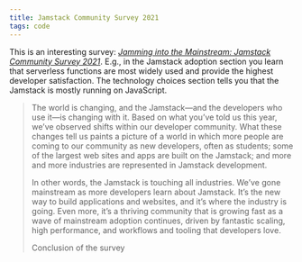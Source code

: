 ```yaml
---
title: Jamstack Community Survey 2021
tags: code
---
```

This is an interesting survey: [<cite>Jamming into the Mainstream: Jamstack Community Survey 2021</cite>](https://jamstack.org/survey/2021/#adoption). E.g., in the Jamstack adoption section you learn that serverless functions are most widely used and provide the highest developer satisfaction. The technology choices section tells you that the Jamstack is mostly running on JavaScript.

<blockquote><p>The world is changing, and the Jamstack—and the developers who use it—is changing with it. Based on what you’ve told us this year, we’ve observed shifts within our developer community. What these changes tell us paints a picture of a world in which more people are coming to our community as new developers, often as students; some of the largest web sites and apps are built on the Jamstack; and more and more industries are represented in Jamstack development.</p>
<p>In other words, the Jamstack is touching all industries. We’ve gone mainstream as more developers learn about Jamstack. It’s the new way to build applications and websites, and it’s where the industry is going. Even more, it’s a thriving community that is growing fast as a wave of mainstream adoption continues, driven by fantastic scaling, high performance, and workflows and tooling that developers love.</p>
<footer>Conclusion of the survey</footer>
</blockquote>
